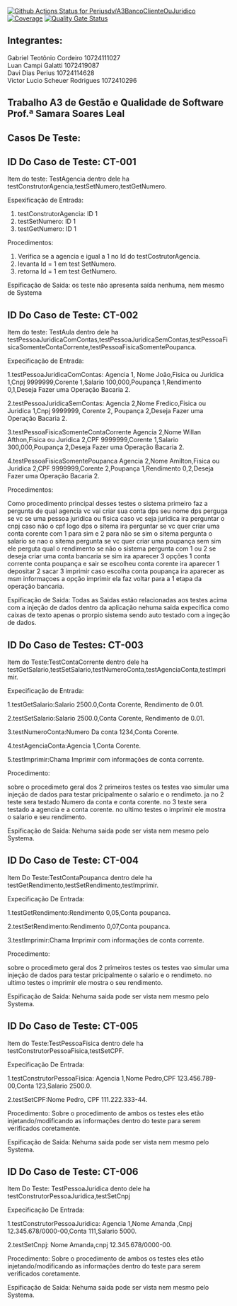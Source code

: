 [![Github Actions Status for Periusdv/A3BancoClienteOuJuridico](https://github.com/Periusdv/A3BancoClienteOuJuridico/workflows/Java%20CI%20with%20Maven/badge.svg)](https://github.com/Periusdv/A3BancoClienteOuJuridico/actions)
[![Coverage](https://sonarcloud.io/api/project_badges/measure?project=Periusdv_A3BancoClienteOuJuridico&metric=coverage)](https://sonarcloud.io/summary/new_code?id=Periusdv_A3BancoClienteOuJuridico)
[![Quality Gate Status](https://sonarcloud.io/api/project_badges/measure?project=Periusdv_A3BancoClienteOuJuridico&metric=alert_status)](https://sonarcloud.io/summary/new_code?id=Periusdv_A3BancoClienteOuJuridico)

## Integrantes:

Gabriel Teotônio Cordeiro 10724111027 \
Luan Campi Galatti 1072419087 \
Davi Dias Perius 10724114628 \
Victor Lucio Scheuer Rodrigues 1072410296

Trabalho A3 de Gestão e Qualidade de Software Prof.ª Samara Soares Leal
------------------------------------------------------------------------
## Casos De Teste:

## ID Do Caso de Teste: CT-001

Item do teste: TestAgencia
dentro dele ha testConstrutorAgencia,testSetNumero,testGetNumero.

Espexificação de Entrada:
1. testConstrutorAgencia: ID 1 
2. testSetNumero: ID 1
3. testGetNumero: ID 1

Procedimentos:
1. Verifica se a agencia e igual a 1 no Id do testCostrutorAgencia.
2. levanta Id = 1 em test SetNumero.
3. retorna Id = 1 em test GetNumero.

Espificação de Saida:
os teste não apresenta saída nenhuma, nem mesmo de Systema

## ID Do Caso de Teste: CT-002

Item do teste: TestAula
dentro dele ha testPessoaJuridicaComContas,testPessoaJuridicaSemContas,testPessoaFisicaSomenteContaCorrente,testPessoaFisicaSomentePoupanca.

Expecificação de Entrada:

1.testPessoaJuridicaComContas: Agencia 1, Nome João,Fisica ou Juridica 1,Cnpj 9999999,Corente 1,Salario 100,000,Poupança 1,Rendimento 0,1,Deseja Fazer uma Operação Bacaria 2.

2.testPessoaJuridicaSemContas: Agencia 2,Nome Fredico,Fisica ou Juridica 1,Cnpj 9999999, Corente 2, Poupança 2,Deseja Fazer uma Operação Bacaria 2.

3.testPessoaFisicaSomenteContaCorrente Agencia 2,Nome Willan Afthon,Fisica ou Juridica 2,CPF 9999999,Corente 1,Salario 300,000,Poupança 2,Deseja Fazer uma Operação Bacaria 2.

4.testPessoaFisicaSomentePoupanca Agencia 2,Nome Amilton,Fisica ou Juridica 2,CPF 9999999,Corente 2,Poupança 1,Rendimento 0,2,Deseja Fazer uma Operação Bacaria 2.

Procedimentos:

Como procedimento principal desses testes o sistema primeiro faz a pergunta de qual agencia vc vai criar sua conta dps seu nome dps perguga se vc se uma pessoa juridica ou fisica caso vc seja juridica ira perguntar o cnpj caso não o cpf logo dps o sitema ira perguntar se vc quer criar uma conta corente com 1 para sim e 2 para não se sim o sitema  pergunta o salario se nao o sitema pergunta se vc quer criar uma poupança sem sim ele perguta qual o rendimento se não o sistema pergunta com 1 ou 2 se deseja criar uma conta bancaria se sim ira aparecer 3 opções 1 conta corrente conta poupança e sair se escolheu conta corente ira aparecer 1 depositar 2 sacar 3 imprimir caso escolha conta poupança ira aparecer as msm informaçoes a opção imprimir ela faz voltar para a 1 etapa da operação bancaria.

Espificação de Saida:
Todas as Saidas estão relacionadas aos testes acima com a injeção de dados dentro da aplicação nehuma saida expecifica como caixas de texto apenas o prorpio sistema sendo auto testado com a ingeção de dados.

## ID Do Caso de Testes: CT-003

Item do Teste:TestContaCorrente
dentro dele ha testGetSalario,testSetSalario,testNumeroConta,testAgenciaConta,testImprimir.

Expecificação de Entrada:

1.testGetSalario:Salario 2500.0,Conta Corente, Rendimento de 0.01.

2.testSetSalario:Salario 2500.0,Conta Corente, Rendimento de 0.01.

3.testNumeroConta:Numero Da conta 1234,Conta Corente.

4.testAgenciaConta:Agencia 1,Conta Corente.

5.testImprimir:Chama Imprimir com informações de conta corrente.

Procedimento:

sobre o procedimeto geral dos 2 primeiros testes os testes vao simular uma injeção de dados para testar pricipalmente o salario e o rendimeto.
ja no 2  teste sera testado Numero da conta e conta corente.
no 3 teste sera testado a agencia e a conta corente.
no ultimo testes o imprimir ele mostra o salario e seu rendimento.

Espificação de Saida:
Nehuma saida pode ser vista nem mesmo pelo Systema.

## ID Do Caso de Teste: CT-004

Item Do Teste:TestContaPoupanca
dentro dele ha testGetRendimento,testSetRendimento,testImprimir.

Expecificação De Entrada:

1.testGetRendimento:Rendimento 0,05,Conta poupanca.

2.testSetRendimento:Rendimento 0,07,Conta poupanca.

3.testImprimir:Chama Imprimir com informações de conta corrente.

Procedimento:

sobre o procedimeto geral dos 2 primeiros testes os testes vao simular uma injeção de dados para testar pricipalmente o salario e o rendimeto.
no ultimo testes o imprimir ele mostra o seu rendimento.

Espificação de Saida:
Nehuma saida pode ser vista nem mesmo pelo Systema.

## ID Do Caso de Teste: CT-005

Item do Teste:TestPessoaFisica 
dentro dele ha testConstrutorPessoaFisica,testSetCPF.

Expecificação De Entrada:

1.testConstrutorPessoaFisica: Agencia 1,Nome Pedro,CPF 123.456.789-00,Conta 123,Salario 2500.0.

2.testSetCPF:Nome Pedro, CPF 111.222.333-44.

Procedimento:
Sobre o procedimento de ambos os testes eles etão injetando/modificando as informações dentro do teste para serem verificados coretamente.

Espificação de Saida:
Nehuma saida pode ser vista nem mesmo pelo Systema.

## ID Do Caso de Teste: CT-006

Item Do Teste: TestPessoaJuridica
dento dele ha testConstrutorPessoaJuridica,testSetCnpj

Expecificação De Entrada:

1.testConstrutorPessoaJuridica: Agencia 1,Nome Amanda ,Cnpj 12.345.678/0000-00,Conta 111,Salario 5000.

2.testSetCnpj: Nome Amanda,cnpj 12.345.678/0000-00.

Procedimento:
Sobre o procedimento de ambos os testes eles etão injetando/modificando as informações dentro do teste para serem verificados coretamente.

Espificação de Saida:
Nehuma saida pode ser vista nem mesmo pelo Systema.

